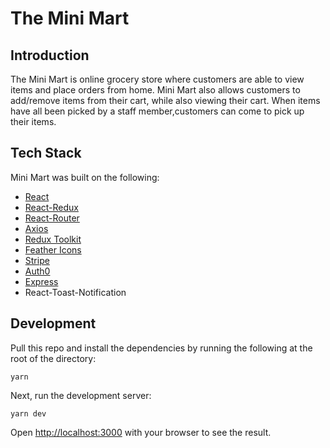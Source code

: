 # The Mini Mart

## Introduction

The Mini Mart is online grocery store where customers are able to view items and place orders from home. Mini Mart also allows customers to add/remove items from their cart, while also viewing their cart. When items have all been picked by a staff member,customers can come to pick up their items. 
## Tech Stack

Mini Mart was built on the following:

- [React](https://reactjs.org/)
- [React-Redux](https://react-redux.js.org/)
- [React-Router](https://reactrouter.com/web/guides/quick-start)
- [Axios](https://github.com/axios/axios)
- [Redux Toolkit](https://redux-toolkit.js.org/)
- [Feather Icons](https://feathericons.com/)
- [Stripe](https://stripe.com/docs)
- [Auth0](https://auth0.com/docs/)
- [Express](https://expressjs.com/)
- React-Toast-Notification
## Development

Pull this repo and install the dependencies by running the following at the root of the directory:

```
yarn
```
Next, run the development server:
```
yarn dev
```
Open [http://localhost:3000](http://localhost:3000) with your browser to see the result.

